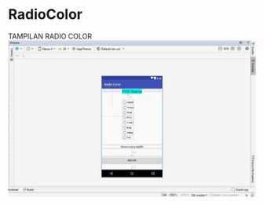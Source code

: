 # RadioColor
TAMPILAN RADIO COLOR
![alt text](https://github.com/Haifa16/RadioColor/blob/master/rd.JPG)
